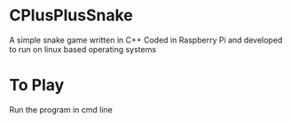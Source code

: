 # CPlusPlusSnake
A simple snake game written in C++
Coded in Raspberry Pi and
developed to run on linux based operating systems

# To Play
Run the program in cmd line
